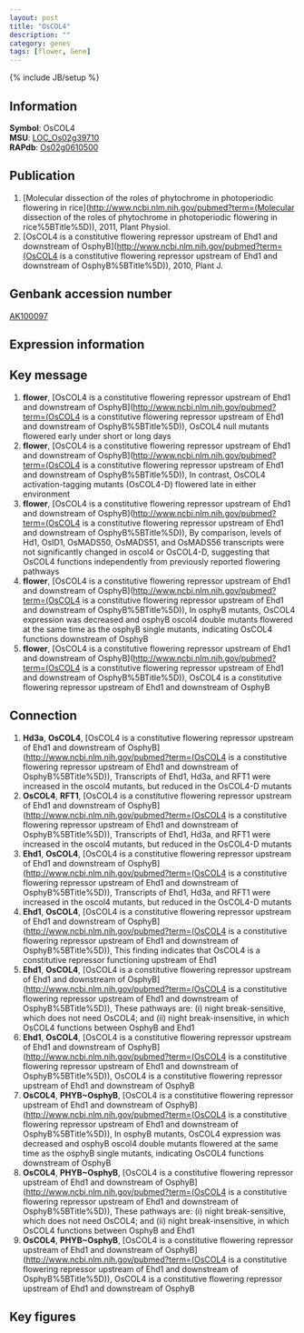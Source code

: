 ```yaml
---
layout: post
title: "OsCOL4"
description: ""
category: genes
tags: [flower, Gene]
---
```

{% include JB/setup %}

## Information
__Symbol__: OsCOL4  
__MSU__: [LOC_Os02g39710](http://rice.plantbiology.msu.edu/cgi-bin/ORF_infopage.cgi?orf=LOC_Os02g39710)  
__RAPdb__: [Os02g0610500](http://rapdb.dna.affrc.go.jp/viewer/gbrowse_details/irgsp1?name=Os02g0610500)  

## Publication
1. [Molecular dissection of the roles of phytochrome in photoperiodic flowering in rice](http://www.ncbi.nlm.nih.gov/pubmed?term=(Molecular dissection of the roles of phytochrome in photoperiodic flowering in rice%5BTitle%5D)), 2011, Plant Physiol.
2. [OsCOL4 is a constitutive flowering repressor upstream of Ehd1 and downstream of OsphyB](http://www.ncbi.nlm.nih.gov/pubmed?term=(OsCOL4 is a constitutive flowering repressor upstream of Ehd1 and downstream of OsphyB%5BTitle%5D)), 2010, Plant J.

## Genbank accession number
[AK100097](http://www.ncbi.nlm.nih.gov/nuccore/AK100097)

## Expression information

## Key message
1. __flower__, [OsCOL4 is a constitutive flowering repressor upstream of Ehd1 and downstream of OsphyB](http://www.ncbi.nlm.nih.gov/pubmed?term=(OsCOL4 is a constitutive flowering repressor upstream of Ehd1 and downstream of OsphyB%5BTitle%5D)),  OsCOL4 null mutants flowered early under short or long days
2. __flower__, [OsCOL4 is a constitutive flowering repressor upstream of Ehd1 and downstream of OsphyB](http://www.ncbi.nlm.nih.gov/pubmed?term=(OsCOL4 is a constitutive flowering repressor upstream of Ehd1 and downstream of OsphyB%5BTitle%5D)),  In contrast, OsCOL4 activation-tagging mutants (OsCOL4-D) flowered late in either environment
3. __flower__, [OsCOL4 is a constitutive flowering repressor upstream of Ehd1 and downstream of OsphyB](http://www.ncbi.nlm.nih.gov/pubmed?term=(OsCOL4 is a constitutive flowering repressor upstream of Ehd1 and downstream of OsphyB%5BTitle%5D)),  By comparison, levels of Hd1, OsID1, OsMADS50, OsMADS51, and OsMADS56 transcripts were not significantly changed in oscol4 or OsCOL4-D, suggesting that OsCOL4 functions independently from previously reported flowering pathways
4. __flower__, [OsCOL4 is a constitutive flowering repressor upstream of Ehd1 and downstream of OsphyB](http://www.ncbi.nlm.nih.gov/pubmed?term=(OsCOL4 is a constitutive flowering repressor upstream of Ehd1 and downstream of OsphyB%5BTitle%5D)),  In osphyB mutants, OsCOL4 expression was decreased and osphyB oscol4 double mutants flowered at the same time as the osphyB single mutants, indicating OsCOL4 functions downstream of OsphyB
5. __flower__, [OsCOL4 is a constitutive flowering repressor upstream of Ehd1 and downstream of OsphyB](http://www.ncbi.nlm.nih.gov/pubmed?term=(OsCOL4 is a constitutive flowering repressor upstream of Ehd1 and downstream of OsphyB%5BTitle%5D)), OsCOL4 is a constitutive flowering repressor upstream of Ehd1 and downstream of OsphyB

## Connection
1. __Hd3a__, __OsCOL4__, [OsCOL4 is a constitutive flowering repressor upstream of Ehd1 and downstream of OsphyB](http://www.ncbi.nlm.nih.gov/pubmed?term=(OsCOL4 is a constitutive flowering repressor upstream of Ehd1 and downstream of OsphyB%5BTitle%5D)),  Transcripts of Ehd1, Hd3a, and RFT1 were increased in the oscol4 mutants, but reduced in the OsCOL4-D mutants
2. __OsCOL4__, __RFT1__, [OsCOL4 is a constitutive flowering repressor upstream of Ehd1 and downstream of OsphyB](http://www.ncbi.nlm.nih.gov/pubmed?term=(OsCOL4 is a constitutive flowering repressor upstream of Ehd1 and downstream of OsphyB%5BTitle%5D)),  Transcripts of Ehd1, Hd3a, and RFT1 were increased in the oscol4 mutants, but reduced in the OsCOL4-D mutants
3. __Ehd1__, __OsCOL4__, [OsCOL4 is a constitutive flowering repressor upstream of Ehd1 and downstream of OsphyB](http://www.ncbi.nlm.nih.gov/pubmed?term=(OsCOL4 is a constitutive flowering repressor upstream of Ehd1 and downstream of OsphyB%5BTitle%5D)),  Transcripts of Ehd1, Hd3a, and RFT1 were increased in the oscol4 mutants, but reduced in the OsCOL4-D mutants
4. __Ehd1__, __OsCOL4__, [OsCOL4 is a constitutive flowering repressor upstream of Ehd1 and downstream of OsphyB](http://www.ncbi.nlm.nih.gov/pubmed?term=(OsCOL4 is a constitutive flowering repressor upstream of Ehd1 and downstream of OsphyB%5BTitle%5D)),  This finding indicates that OsCOL4 is a constitutive repressor functioning upstream of Ehd1
5. __Ehd1__, __OsCOL4__, [OsCOL4 is a constitutive flowering repressor upstream of Ehd1 and downstream of OsphyB](http://www.ncbi.nlm.nih.gov/pubmed?term=(OsCOL4 is a constitutive flowering repressor upstream of Ehd1 and downstream of OsphyB%5BTitle%5D)),  These pathways are: (i) night break-sensitive, which does not need OsCOL4; and (ii) night break-insensitive, in which OsCOL4 functions between OsphyB and Ehd1
6. __Ehd1__, __OsCOL4__, [OsCOL4 is a constitutive flowering repressor upstream of Ehd1 and downstream of OsphyB](http://www.ncbi.nlm.nih.gov/pubmed?term=(OsCOL4 is a constitutive flowering repressor upstream of Ehd1 and downstream of OsphyB%5BTitle%5D)), OsCOL4 is a constitutive flowering repressor upstream of Ehd1 and downstream of OsphyB
7. __OsCOL4__, __PHYB~OsphyB__, [OsCOL4 is a constitutive flowering repressor upstream of Ehd1 and downstream of OsphyB](http://www.ncbi.nlm.nih.gov/pubmed?term=(OsCOL4 is a constitutive flowering repressor upstream of Ehd1 and downstream of OsphyB%5BTitle%5D)),  In osphyB mutants, OsCOL4 expression was decreased and osphyB oscol4 double mutants flowered at the same time as the osphyB single mutants, indicating OsCOL4 functions downstream of OsphyB
8. __OsCOL4__, __PHYB~OsphyB__, [OsCOL4 is a constitutive flowering repressor upstream of Ehd1 and downstream of OsphyB](http://www.ncbi.nlm.nih.gov/pubmed?term=(OsCOL4 is a constitutive flowering repressor upstream of Ehd1 and downstream of OsphyB%5BTitle%5D)),  These pathways are: (i) night break-sensitive, which does not need OsCOL4; and (ii) night break-insensitive, in which OsCOL4 functions between OsphyB and Ehd1
9. __OsCOL4__, __PHYB~OsphyB__, [OsCOL4 is a constitutive flowering repressor upstream of Ehd1 and downstream of OsphyB](http://www.ncbi.nlm.nih.gov/pubmed?term=(OsCOL4 is a constitutive flowering repressor upstream of Ehd1 and downstream of OsphyB%5BTitle%5D)), OsCOL4 is a constitutive flowering repressor upstream of Ehd1 and downstream of OsphyB

## Key figures


